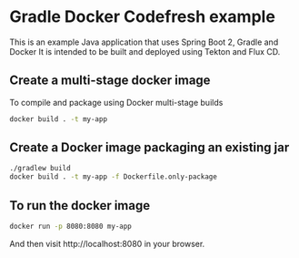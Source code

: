 # Gradle Docker Codefresh example

This is an example Java application that uses Spring Boot 2, Gradle and Docker
It is intended to be built and deployed using Tekton and Flux CD.

## Create a multi-stage docker image

To compile and package using Docker multi-stage builds

```bash
docker build . -t my-app
```

## Create a Docker image packaging an existing jar

```bash
./gradlew build
docker build . -t my-app -f Dockerfile.only-package
```

## To run the docker image

```bash
docker run -p 8080:8080 my-app
```

And then visit http://localhost:8080 in your browser.

